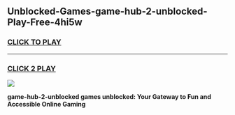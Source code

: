 
## Unblocked-Games-game-hub-2-unblocked-Play-Free-4hi5w
<h3>
<a href="https://premium76.site?title=game-hub-2-unblocked&ref=20A">CLICK TO PLAY</a></h3>
<hr>

<h3>
<a href="https://premium76.site?title=game-hub-2-unblocked&ref=20A">CLICK 2 PLAY</a>
  
</h3>

<a href="https://premium76.site?title=game-hub-2-unblocked&ref=20A"><img src="https://clearcache.store/games.png"></a>


**game-hub-2-unblocked games unblocked: Your Gateway to Fun and Accessible Online Gaming**
